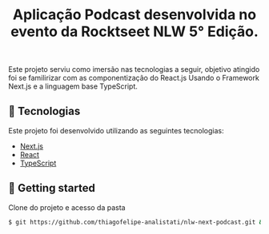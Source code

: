<h1 align="center">
    Aplicação Podcast desenvolvida no evento da Rocktseet NLW 5° Edição.
</h1>
<br>
<p>Este projeto serviu como imersão nas tecnologias a seguir, objetivo atingido foi se familirizar com as
componentização do React.js Usando o Framework Next.js e a linguagem base TypeScript.</p>

## 🧪 Tecnologias

Este projeto foi desenvolvido utilizando as seguintes tecnologias:

- [Next.js](https://nextjs.org/)
- [React](https://reactjs.org)
- [TypeScript](https://www.typescriptlang.org/)

## 🚀 Getting started

Clone do projeto e acesso da pasta

```bash
$ git https://github.com/thiagofelipe-analistati/nlw-next-podcast.git && cd nlw-next-podcast
```

